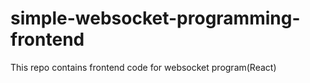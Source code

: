 # simple-websocket-programming-frontend
 This repo contains frontend code for websocket program(React)
